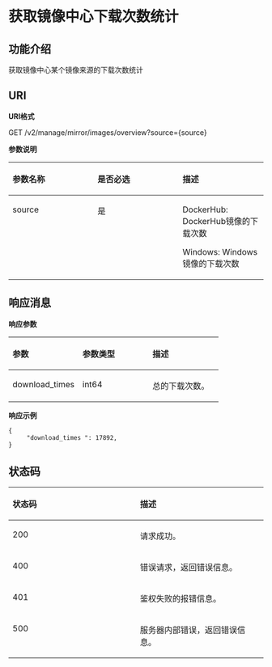 # 获取镜像中心下载次数统计<a name="swr_02_0076"></a>

## 功能介绍<a name="section20874308370"></a>

获取镜像中心某个镜像来源的下载次数统计

## URI<a name="section14211104303718"></a>

**URI格式**

GET /v2/manage/mirror/images/overview?source=\{source\}

**参数说明**

<a name="table2029015163611"></a>
<table><thead align="left"><tr id="row1737145123616"><th class="cellrowborder" valign="top" width="33.33333333333333%" id="mcps1.1.4.1.1"><p id="p337110517369"><a name="p337110517369"></a><a name="p337110517369"></a>参数名称</p>
</th>
<th class="cellrowborder" valign="top" width="33.33333333333333%" id="mcps1.1.4.1.2"><p id="p1337110515364"><a name="p1337110515364"></a><a name="p1337110515364"></a>是否必选</p>
</th>
<th class="cellrowborder" valign="top" width="33.33333333333333%" id="mcps1.1.4.1.3"><p id="p113718519362"><a name="p113718519362"></a><a name="p113718519362"></a>描述</p>
</th>
</tr>
</thead>
<tbody><tr id="row14371155112362"><td class="cellrowborder" valign="top" width="33.33333333333333%" headers="mcps1.1.4.1.1 "><p id="p1837118517368"><a name="p1837118517368"></a><a name="p1837118517368"></a>source</p>
</td>
<td class="cellrowborder" valign="top" width="33.33333333333333%" headers="mcps1.1.4.1.2 "><p id="p33711151183616"><a name="p33711151183616"></a><a name="p33711151183616"></a>是</p>
</td>
<td class="cellrowborder" valign="top" width="33.33333333333333%" headers="mcps1.1.4.1.3 "><p id="p1437120517360"><a name="p1437120517360"></a><a name="p1437120517360"></a>DockerHub: DockerHub镜像的下载次数</p>
<p id="p83711051193620"><a name="p83711051193620"></a><a name="p83711051193620"></a>Windows: Windows镜像的下载次数</p>
</td>
</tr>
</tbody>
</table>

## 响应消息<a name="section12826114711395"></a>

**响应参数**

<a name="table4874163312384"></a>
<table><thead align="left"><tr id="row687483311380"><th class="cellrowborder" valign="top" width="33.33333333333333%" id="mcps1.1.4.1.1"><p id="p187381844153810"><a name="p187381844153810"></a><a name="p187381844153810"></a>参数</p>
</th>
<th class="cellrowborder" valign="top" width="33.33333333333333%" id="mcps1.1.4.1.2"><p id="p8738124418387"><a name="p8738124418387"></a><a name="p8738124418387"></a>参数类型</p>
</th>
<th class="cellrowborder" valign="top" width="33.33333333333333%" id="mcps1.1.4.1.3"><p id="p37381744203814"><a name="p37381744203814"></a><a name="p37381744203814"></a>描述</p>
</th>
</tr>
</thead>
<tbody><tr id="row1874233143815"><td class="cellrowborder" valign="top" width="33.33333333333333%" headers="mcps1.1.4.1.1 "><p id="p3883103912"><a name="p3883103912"></a><a name="p3883103912"></a>download_times</p>
</td>
<td class="cellrowborder" valign="top" width="33.33333333333333%" headers="mcps1.1.4.1.2 "><p id="p118437398"><a name="p118437398"></a><a name="p118437398"></a>int64</p>
</td>
<td class="cellrowborder" valign="top" width="33.33333333333333%" headers="mcps1.1.4.1.3 "><p id="p19811313393"><a name="p19811313393"></a><a name="p19811313393"></a>总的下载次数。</p>
</td>
</tr>
</tbody>
</table>

**响应示例**

```
{
     "download_times ": 17892,
}
```

## 状态码<a name="section635136134014"></a>

<a name="table18304115113616"></a>
<table><thead align="left"><tr id="row737175117366"><th class="cellrowborder" valign="top" width="50%" id="mcps1.1.3.1.1"><p id="p15519411418"><a name="p15519411418"></a><a name="p15519411418"></a>状态码</p>
</th>
<th class="cellrowborder" valign="top" width="50%" id="mcps1.1.3.1.2"><p id="p85214434110"><a name="p85214434110"></a><a name="p85214434110"></a>描述</p>
</th>
</tr>
</thead>
<tbody><tr id="row193711951163613"><td class="cellrowborder" valign="top" width="50%" headers="mcps1.1.3.1.1 "><p id="p1937135111362"><a name="p1937135111362"></a><a name="p1937135111362"></a>200</p>
</td>
<td class="cellrowborder" valign="top" width="50%" headers="mcps1.1.3.1.2 "><p id="p16371105153611"><a name="p16371105153611"></a><a name="p16371105153611"></a>请求成功。</p>
</td>
</tr>
<tr id="row173711251163611"><td class="cellrowborder" valign="top" width="50%" headers="mcps1.1.3.1.1 "><p id="p23711551123615"><a name="p23711551123615"></a><a name="p23711551123615"></a>400</p>
</td>
<td class="cellrowborder" valign="top" width="50%" headers="mcps1.1.3.1.2 "><p id="p1371135193617"><a name="p1371135193617"></a><a name="p1371135193617"></a>错误请求，返回错误信息。</p>
</td>
</tr>
<tr id="row0371351183612"><td class="cellrowborder" valign="top" width="50%" headers="mcps1.1.3.1.1 "><p id="p337114516367"><a name="p337114516367"></a><a name="p337114516367"></a>401</p>
</td>
<td class="cellrowborder" valign="top" width="50%" headers="mcps1.1.3.1.2 "><p id="p437111516364"><a name="p437111516364"></a><a name="p437111516364"></a>鉴权失败的报错信息。</p>
</td>
</tr>
<tr id="row1537116515363"><td class="cellrowborder" valign="top" width="50%" headers="mcps1.1.3.1.1 "><p id="p183711751103617"><a name="p183711751103617"></a><a name="p183711751103617"></a>500</p>
</td>
<td class="cellrowborder" valign="top" width="50%" headers="mcps1.1.3.1.2 "><p id="p537155112364"><a name="p537155112364"></a><a name="p537155112364"></a>服务器内部错误，返回错误信息。</p>
</td>
</tr>
</tbody>
</table>

